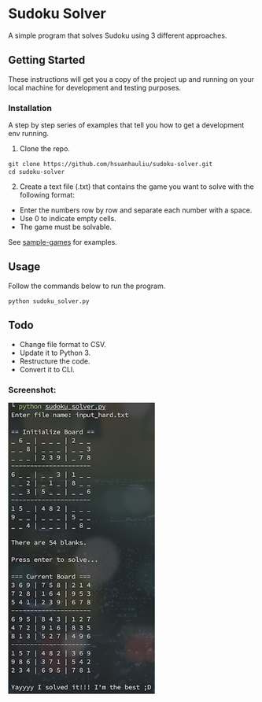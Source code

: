 # Sudoku Solver

A simple program that solves Sudoku using 3 different approaches.

## Getting Started

These instructions will get you a copy of the project up and running on your local machine for development and testing purposes.

### Installation

A step by step series of examples that tell you how to get a development env running.

1. Clone the repo.

```
git clone https://github.com/hsuanhauliu/sudoku-solver.git
cd sudoku-solver
```

2. Create a text file (.txt) that contains the game you want to solve with the following format:
 - Enter the numbers row by row and separate each number with a space.
 - Use 0 to indicate empty cells.
 - The game must be solvable.
 
 See [sample-games](sample-games/) for examples.

## Usage

Follow the commands below to run the program.

```
python sudoku_solver.py
```

## Todo
- Change file format to CSV.
- Update it to Python 3.
- Restructure the code.
- Convert it to CLI.

### Screenshot:
![screenshot](imgs/screenshot.jpg "screenshot")
